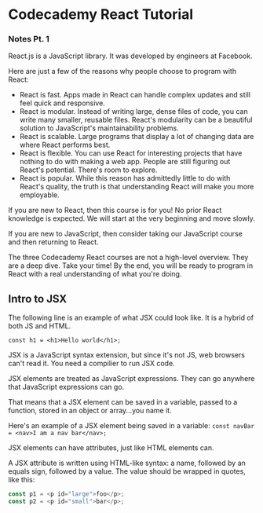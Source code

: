 # Codecademy React Tutorial
### Notes Pt. 1

React.js is a JavaScript library. It was developed by engineers at Facebook.

Here are just a few of the reasons why people choose to program with React:

- React is fast. Apps made in React can handle complex updates and still feel quick and responsive.
- React is modular. Instead of writing large, dense files of code, you can write many smaller, reusable files. React's modularity can be a beautiful solution to JavaScript's maintainability problems.
- React is scalable. Large programs that display a lot of changing data are where React performs best.
- React is flexible. You can use React for interesting projects that have nothing to do with making a web app. People are still figuring out React's potential. There's room to explore.
- React is popular. While this reason has admittedly little to do with React's quality, the truth is that understanding React will make you more employable.

If you are new to React, then this course is for you! No prior React knowledge is expected. We will start at the very beginning and move slowly.

If you are new to JavaScript, then consider taking our JavaScript course and then returning to React.

The three Codecademy React courses are not a high-level overview. They are a deep dive. Take your time! By the end, you will be ready to program in React with a real understanding of what you're doing.

## Intro to JSX
The following line is an example of what JSX could look like. It is a hybrid of both JS and HTML.

`const h1 = <h1>Hello world</h1>;`

JSX is a JavaScript syntax extension, but since it's not JS, web browsers can't read it. You need a compilier to run JSX code.

JSX elements are treated as JavaScript expressions. They can go anywhere that JavaScript expressions can go.

That means that a JSX element can be saved in a variable, passed to a function, stored in an object or array...you name it.

Here's an example of a JSX element being saved in a variable:
`const navBar = <nav>I am a nav bar</nav>;`

JSX elements can have attributes, just like HTML elements can.

A JSX attribute is written using HTML-like syntax: a name, followed by an equals sign, followed by a value. The value should be wrapped in quotes, like this:

```JavaScript
const p1 = <p id="large">foo</p>;
const p2 = <p id="small">bar</p>;
```
